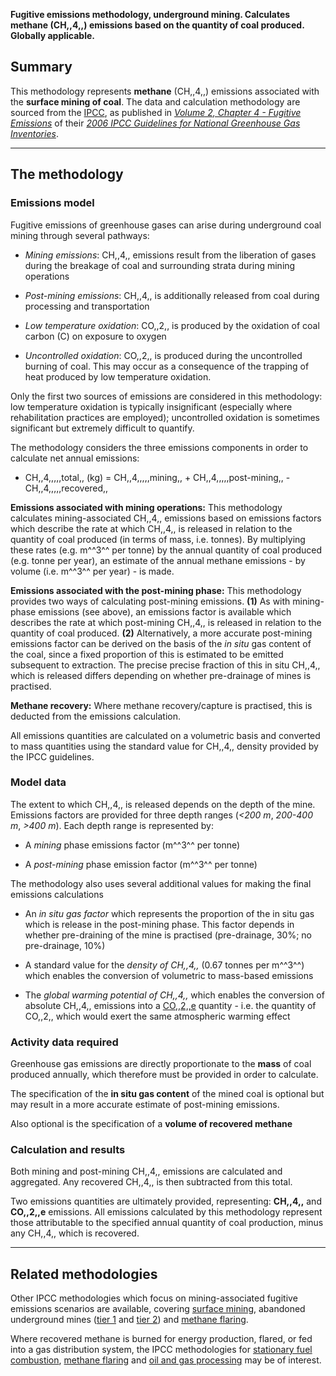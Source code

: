 **Fugitive emissions methodology, underground mining. Calculates methane
(CH,,4,,) emissions based on the quantity of coal produced. Globally
applicable.**

## Summary

This methodology represents **methane** (CH,,4,,) emissions associated
with the **surface mining of coal**. The data and calculation
methodology are sourced from the [IPCC](IPCC), as published in
*[Volume 2, Chapter 4 - Fugitive
Emissions](http://www.ipcc-nggip.iges.or.jp/public/2006gl/pdf/2_Volume2/V2_4_Ch4_Fugitive_Emissions.pdf)*
of their *[2006 IPCC Guidelines for National Greenhouse Gas
Inventories](http://www.ipcc-nggip.iges.or.jp/public/2006gl/index.html)*.

-----

## The methodology

### Emissions model

Fugitive emissions of greenhouse gases can arise during underground coal
mining through several pathways:

  - *Mining emissions*: CH,,4,, emissions result from the liberation of
    gases during the breakage of coal and surrounding strata during
    mining operations

<!-- end list -->

  - *Post-mining emissions*: CH,,4,, is additionally released from coal
    during processing and transportation

<!-- end list -->

  - *Low temperature oxidation*: CO,,2,, is produced by the oxidation of
    coal carbon (C) on exposure to oxygen

<!-- end list -->

  - *Uncontrolled oxidation*: CO,,2,, is produced during the
    uncontrolled burning of coal. This may occur as a consequence of the
    trapping of heat produced by low temperature oxidation.

Only the first two sources of emissions are considered in this
methodology: low temperature oxidation is typically insignificant
(especially where rehabilitation practices are employed); uncontrolled
oxidation is sometimes significant but extremely difficult to quantify.

The methodology considers the three emissions components in order to
calculate net annual emissions:

  - CH,,4,,,,,total,, (kg) = CH,,4,,,,,mining,, +
    CH,,4,,,,,post-mining,, - CH,,4,,,,,recovered,,

**Emissions associated with mining operations:** This methodology
calculates mining-associated CH,,4,, emissions based on emissions
factors which describe the rate at which CH,,4,, is released in relation
to the quantity of coal produced (in terms of mass, i.e. tonnes). By
multiplying these rates (e.g. m^^3^^ per tonne) by the annual quantity
of coal produced (e.g. tonne per year), an estimate of the annual
methane emissions - by volume (i.e. m^^3^^ per year) - is made.

**Emissions associated with the post-mining phase:** This methodology
provides two ways of calculating post-mining emissions. **(1)** As with
mining-phase emissions (see above), an emissions factor is available
which describes the rate at which post-mining CH,,4,, is released in
relation to the quantity of coal produced. **(2)** Alternatively, a more
accurate post-mining emissions factor can be derived on the basis of the
*in situ* gas content of the coal, since a fixed proportion of this is
estimated to be emitted subsequent to extraction. The precise precise
fraction of this in situ CH,,4,, which is released differs depending on
whether pre-drainage of mines is practised.

**Methane recovery:** Where methane recovery/capture is practised, this
is deducted from the emissions calculation.

All emissions quantities are calculated on a volumetric basis and
converted to mass quantities using the standard value for CH,,4,,
density provided by the IPCC guidelines.

### Model data

The extent to which CH,,4,, is released depends on the depth of the
mine. Emissions factors are provided for three depth ranges (*\<200 m*,
*200-400 m*, *\>400 m*). Each depth range is represented by:

  - A *mining* phase emissions factor (m^^3^^ per tonne)

<!-- end list -->

  - A *post-mining* phase emission factor (m^^3^^ per tonne)

The methodology also uses several additional values for making the final
emissions calculations

  - An *in situ gas factor* which represents the proportion of the in
    situ gas which is release in the post-mining phase. This factor
    depends in whether pre-draining of the mine is practised
    (pre-drainage, 30%; no pre-drainage, 10%)

<!-- end list -->

  - A standard value for the *density of CH,,4,,* (0.67 tonnes per
    m^^3^^) which enables the conversion of volumetric to mass-based
    emissions

<!-- end list -->

  - The *global warming potential of CH,,4,,* which enables the
    conversion of absolute CH,,4,, emissions into a
    [CO,,2,,e](Greenhouse_gases_Global_warming_potentials) quantity -
    i.e. the quantity of CO,,2,, which would exert the same atmospheric
    warming effect

### Activity data required

Greenhouse gas emissions are directly proportionate to the **mass** of
coal produced annually, which therefore must be provided in order to
calculate.

The specification of the **in situ gas content** of the mined coal is
optional but may result in a more accurate estimate of post-mining
emissions.

Also optional is the specification of a **volume of recovered methane**

### Calculation and results

Both mining and post-mining CH,,4,, emissions are calculated and
aggregated. Any recovered CH,,4,, is then subtracted from this total.

Two emissions quantities are ultimately provided, representing:
**CH,,4,,** and **CO,,2,,e** emissions. All emissions calculated by this
methodology represent those attributable to the specified annual
quantity of coal production, minus any CH,,4,, which is recovered.

-----

## Related methodologies

Other IPCC methodologies which focus on mining-associated fugitive
emissions scenarios are available, covering [surface
mining](Surface_mining), abandoned underground mines
([tier 1](Generic_abandoned_mines) and
[tier 2](User_defined_abandoned_mines)) and [methane
flaring](Methane_flaring).

Where recovered methane is burned for energy production, flared, or fed
into a gas distribution system, the IPCC methodologies for [stationary
fuel combustion](Stationary_Combustion), [methane
flaring](Methane_flaring) and [oil and gas
processing](Oil_and_gas_fugitive_emissions) may be of interest.

